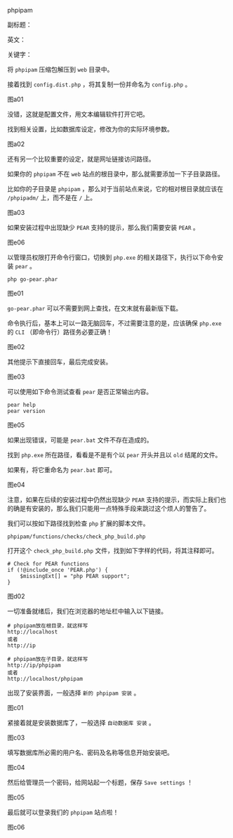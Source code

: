 phpipam

副标题：

英文：

关键字：





将 `phpipam` 压缩包解压到 `web` 目录中。

接着找到 `config.dist.php` ，将其复制一份并命名为 `config.php` 。

图a01



没错，这就是配置文件，用文本编辑软件打开它吧。

找到相关设置，比如数据库设定，修改为你的实际环境参数。

图a02



还有另一个比较重要的设定，就是网址链接访问路径。

如果你的 `phpipam` 不在 `web` 站点的根目录中，那么就需要添加一下子目录路径。

比如你的子目录是 `phpipam` ，那么对于当前站点来说，它的相对根目录就应该在 `/phpipadm/` 上，而不是在 `/` 上。

图a03



如果安装过程中出现缺少 `PEAR` 支持的提示，那么我们需要安装 `PEAR` 。

图e06



以管理员权限打开命令行窗口，切换到 `php.exe` 的相关路径下，执行以下命令安装 `pear` 。

```
php go-pear.phar
```

图e01



`go-pear.phar` 可以不需要到网上查找，在文末就有最新版下载。

命令执行后，基本上可以一路无脑回车，不过需要注意的是，应该确保 `php.exe` 的 `CLI` （即命令行）路径务必要正确！

图e02



其他提示下直接回车，最后完成安装。

图e03



可以使用如下命令测试查看 `pear` 是否正常输出内容。

```
pear help
pear version
```

图e05



如果出现错误，可能是 `pear.bat` 文件不存在造成的。

找到 `php.exe` 所在路径，看看是不是有个以 `pear` 开头并且以 `old` 结尾的文件。

如果有，将它重命名为 `pear.bat` 即可。

图e04



注意，如果在后续的安装过程中仍然出现缺少 `PEAR` 支持的提示，而实际上我们也的确是有安装的，那么我们只能用一点特殊手段来跳过这个烦人的警告了。

我们可以按如下路径找到检查 `php` 扩展的脚本文件。

```
phpipam/functions/checks/check_php_build.php
```



打开这个 `check_php_build.php` 文件，找到如下字样的代码，将其注释即可。

```
# Check for PEAR functions
if (!@include_once 'PEAR.php') {
    $missingExt[] = "php PEAR support";
}
```

图d02





一切准备就绪后，我们在浏览器的地址栏中输入以下链接。

```
# phpipam放在根目录，就这样写
http://localhost
或者
http://ip

# phpipam放在子目录，就这样写
http://ip/phpipam
或者
http://localhost/phpipam
```



出现了安装界面，一般选择 `新的 phpipam 安装` 。

图c01



紧接着就是安装数据库了，一般选择 `自动数据库 安装` 。

图c03



填写数据库所必需的用户名、密码及名称等信息开始安装吧。

图c04



然后给管理员一个密码，给网站起一个标题，保存 `Save settings` ！

图c05



最后就可以登录我们的 `phpipam` 站点啦！

图c06





